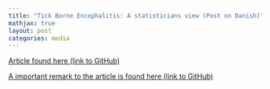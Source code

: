```yaml
---
title: "Tick Borne Encephalitis: A statisticians view (Post on Danish)"
mathjax: true
layout: post
categories: media
---
```


[Article found here (link to GitHub)](/assets/pdfs/TBE.pdf)

[A important remark to the article is found here (link to GitHub)](/assets/pdfs/TBE_Korrektion.pdf)

